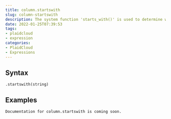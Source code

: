 ```yaml
---
title: column.startswith
slug: column-startswith
description: The system function 'starts_with()' is used to determine whether the provided string starts with the specified prefix
date: 2022-01-25T07:39:53
tags:
- plaidcloud
- expression
categories:
- PlaidCloud
- Expressions
---
```



## Syntax



```
.startswith(string)
```


## Examples



```
Documentation for column.startswith is coming soon.
```
